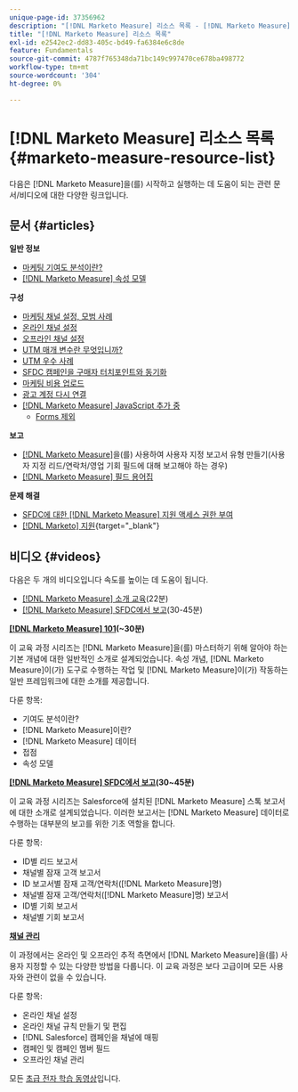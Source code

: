 ```yaml
---
unique-page-id: 37356962
description: "[!DNL Marketo Measure] 리소스 목록 - [!DNL Marketo Measure]"
title: "[!DNL Marketo Measure] 리소스 목록"
exl-id: e2542ec2-dd83-405c-bd49-fa6384e6c8de
feature: Fundamentals
source-git-commit: 4787f765348da71bc149c997470ce678ba498772
workflow-type: tm+mt
source-wordcount: '304'
ht-degree: 0%

---
```


# [!DNL Marketo Measure] 리소스 목록 {#marketo-measure-resource-list}

다음은 [!DNL Marketo Measure]을(를) 시작하고 실행하는 데 도움이 되는 관련 문서/비디오에 대한 다양한 링크입니다.

## 문서 {#articles}

**일반 정보**

* [마케팅 기여도 분석이란?](/help/introduction-to-marketo-measure/overview-resources/marketing-attribution.md)
* [[!DNL Marketo Measure] 속성 모델](/help/introduction-to-marketo-measure/overview-resources/marketo-measure-attribution-models.md)

**구성**

* [마케팅 채널 설정, 모범 사례](/help/channel-tracking-and-setup/online-channels/marketing-channels-and-subchannels.md)
* [온라인 채널 설정](/help/channel-tracking-and-setup/online-channels/online-custom-channel-setup.md)
* [오프라인 채널 설정](/help/channel-tracking-and-setup/offline-channels/offline-custom-channel-setup.md)
* [UTM 매개 변수란 무엇입니까?](/help/channel-tracking-and-setup/online-channels/utm-parameters.md)
* [UTM 우수 사례](/help/channel-tracking-and-setup/online-channels/best-practices-for-setting-up-utm-parameters.md)
* [SFDC 캠페인을 구매자 터치포인트와 동기화](/help/channel-tracking-and-setup/offline-channels/legacy-processes/campaigns-and-campaign-members.md)
* [마케팅 비용 업로드](/help/marketing-spend/spend-management/marketing-channel-costs.md#uploading-marketing-costs)
* [광고 계정 다시 연결](/help/api-connections/utilizing-marketo-measures-api-connections/reauthorizing-connected-accounts.md)
* [ [!DNL Marketo Measure] JavaScript 추가 중](/help/marketo-measure-tracking/setting-up-tracking/adding-marketo-measure-script.md)
   * [Forms 제외](/help/marketo-measure-tracking/setting-up-tracking/excluding-marketo-measure-from-specific-forms.md)

**보고**

* [ [!DNL Marketo Measure]](/help/marketo-measure-salesforce-reporting/new-report-types/creating-custom-marketo-measure-report-types.md)을(를) 사용하여 사용자 지정 보고서 유형 만들기(사용자 지정 리드/연락처/영업 기회 필드에 대해 보고해야 하는 경우)
* [ [!DNL Marketo Measure] 필드 용어집](/help/introduction-to-marketo-measure/overview-resources/glossary-of-marketo-measure-fields.md)

**문제 해결**

* [SFDC에 대한  [!DNL Marketo Measure] 지원 액세스 권한 부여](/help/miscellaneous/other-related-resources/granting-salesforce-access-to-marketo-measure-support.md)
* [[!DNL Marketo] 지원](https://nation.marketo.com/t5/support/ct-p/Support){target="_blank"}

## 비디오 {#videos}

다음은 두 개의 비디오입니다    속도를 높이는 데 도움이 됩니다.

* [[!DNL Marketo Measure] 소개 교육](https://share.vidyard.com/watch/Pb4DuWJwtFgw3jUBDGneb4?)(22분)
* [[!DNL Marketo Measure] SFDC에서 보고](https://experienceleague.adobe.com/docs/marketo-learn/tutorials/overview.html?lang=ko)(30-45분)

**[[!DNL Marketo Measure] 101](https://experienceleague.adobe.com/docs/marketo-learn/tutorials/overview.html?lang=ko)(~30분)**

이 교육 과정 시리즈는 [!DNL Marketo Measure]을(를) 마스터하기 위해 알아야 하는 기본 개념에 대한 일반적인 소개로 설계되었습니다. 속성 개념, [!DNL Marketo Measure]이(가) 도구로 수행하는 작업 및 [!DNL Marketo Measure]이(가) 작동하는 일반 프레임워크에 대한 소개를 제공합니다.

다룬 항목:

* 기여도 분석이란?
* [!DNL Marketo Measure]이란?
* [!DNL Marketo Measure] 데이터
* 접점
* 속성 모델

**[[!DNL Marketo Measure] SFDC에서 보고](https://experienceleague.adobe.com/docs/marketo-learn/tutorials/overview.html?lang=ko)(30~45분)**

이 교육 과정 시리즈는 Salesforce에 설치된 [!DNL Marketo Measure] 스톡 보고서에 대한 소개로 설계되었습니다. 이러한 보고서는 [!DNL Marketo Measure] 데이터로 수행하는 대부분의 보고를 위한 기초 역할을 합니다.

다룬 항목:

* ID별 리드 보고서
* 채널별 잠재 고객 보고서
* ID 보고서별 잠재 고객/연락처([!DNL Marketo Measure]명)
* 채널별 잠재 고객/연락처([!DNL Marketo Measure]명) 보고서
* ID별 기회 보고서
* 채널별 기회 보고서

**[채널 관리](https://experienceleague.adobe.com/docs/marketo-learn/tutorials/overview.html?lang=ko)**

이 과정에서는 온라인 및 오프라인 추적 측면에서 [!DNL Marketo Measure]을(를) 사용자 지정할 수 있는 다양한 방법을 다룹니다. 이 교육 과정은 보다 고급이며 모든 사용자와 관련이 없을 수 있습니다.

다룬 항목:

* 온라인 채널 설정
* 온라인 채널 규칙 만들기 및 편집
* [!DNL Salesforce] 캠페인을 채널에 매핑
* 캠페인 및 캠페인 멤버 필드
* 오프라인 채널 관리

모든 [초급 전자 학습 동영상](https://experienceleague.adobe.com/docs/marketo-learn/tutorials/overview.html?lang=ko)입니다.

